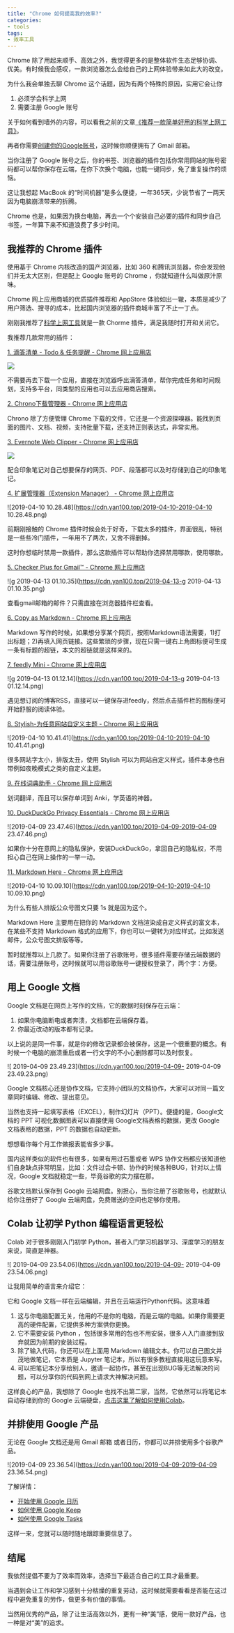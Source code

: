 ```yaml
---
title: "Chrome 如何提高我的效率?"
categories:
- tools
tags:
- 效率工具
---
```


Chrome 除了用起来顺手、高效之外，我觉得更多的是整体软件生态足够协调、优美。有时候我会感叹，一款浏览器怎么会给自己的上网体验带来如此大的改变。

为什么我会单独去聊 Chrome 这个话题，因为有两个特殊的原因，实用它会让你

1. 必须学会科学上网
2. 需要注册 Google 账号

关于如何看到墙外的内容，可以看我之前的文章[《推荐一款简单好用的科学上网工具》](https://yan100.top/tools/tools-kexueshangwang.html)。

再者你需要[创建你的Google账号](https://accounts.google.com/signup/v2/webcreateaccount?hl=zh_CN&continue=https%3A%2F%2Fmyaccount.google.com%2Fintro&flowName=GlifWebSignIn&flowEntry=SignUp)，这时候你顺便拥有了 Gmail 邮箱。

当你注册了 Google 账号之后，你的书签、浏览器的插件包括你常用网站的账号密码都可以帮你保存在云端，在你下次换个电脑，也能一键同步，免了重复操作的烦恼。

这让我想起 MacBook 的“时间机器”是多么便捷，一年365天，少说节省了一两天因为电脑崩溃带来的折腾。

Chrome 也是，如果因为换台电脑，再去一个个安装自己必要的插件和同步自己书签，一年算下来不知道浪费了多少时间。

## 我推荐的 Chrome 插件 

使用基于 Chrome 内核改造的国产浏览器，比如 360 和腾讯浏览器，你会发现他们并无太大区别，但是配上 Google 账号的 Chrome ，你就知道什么叫做原汁原味。

Chrome 网上应用商城的优质插件推荐和 AppStore 体验如出一辙，本质是减少了用户筛选、搜寻的成本，比起国内浏览器的插件商城丰富了不止一丁点。

刚刚我推荐了[科学上网工具](https://yan100.top/tools/tools-kexueshangwang.html)就是一款 Chorme 插件，满足我随时打开和关闭它。

我推荐几款常用的插件：

[1. 滴答清单 - Todo & 任务提醒 - Chrome 网上应用店](https://chrome.google.com/webstore/detail/ticktick-todo-task-list/diankknpkndanachmlckaikddgcehkod)

![](https://cdn.yan100.top/2019-04-03-2019-04-03%2013.59.44.png)

不需要再去下载一个应用，直接在浏览器呼出滴答清单，帮你完成任务和时间规划，支持多平台，同类型的应用也可以去应用商店搜索。

[2. Chrono下载管理器 - Chrome 网上应用店](https://chrome.google.com/webstore/detail/chrono-download-manager/mciiogijehkdemklbdcbfkefimifhecn)



Chrono 除了方便管理 Chrome 下载的文件，它还是一个资源探嗅器。能找到页面的图片、文档、视频，支持批量下载，还支持正则表达式，非常实用。


[3. Evernote Web Clipper - Chrome 网上应用店](https://chrome.google.com/webstore/detail/evernote-web-clipper/pioclpoplcdbaefihamjohnefbikjilc)

![](https://cdn.yan100.top/2019-04-03-yingxiang.png)

配合印象笔记对自己想要保存的网页、PDF、段落都可以及时存储到自己的印象笔记。

[4. 扩展管理器（Extension Manager） - Chrome 网上应用店](https://chrome.google.com/webstore/detail/extension-manager/gjldcdngmdknpinoemndlidpcabkggco)

![2019-04-10 10.28.48](https://cdn.yan100.top/2019-04-10-2019-04-10 10.28.48.png)

前期刚接触的 Chrome 插件时候会处于好奇，下载太多的插件，界面很乱，特别是一些些冷门插件，一年用不了两次，又舍不得删掉。

这时你想临时禁用一款插件，那么这款插件可以帮助你选择禁用哪款，使用哪款。

[5. Checker Plus for Gmail™ - Chrome 网上应用店](https://chrome.google.com/webstore/detail/checker-plus-for-gmail/oeopbcgkkoapgobdbedcemjljbihmemj?utm_source=chrome-ntp-icon)

![g 2019-04-13 01.10.35](https://cdn.yan100.top/2019-04-13-g 2019-04-13 01.10.35.png)

查看gmail邮箱的邮件？只需直接在浏览器插件栏查看。

[6. Copy as Markdown - Chrome 网上应用店](https://chrome.google.com/webstore/detail/copy-as-markdown/fkeaekngjflipcockcnpobkpbbfbhmdn)

Markdown 写作的时候，如果想分享某个网页，按照Markdown语法需要，1)打出标题；2)再填入网页链接。这些繁琐的步骤，现在只需一键右上角图标便可生成一条有标题的超链，本文的超链就是这样来的。

[7. feedly Mini - Chrome 网上应用店](https://chrome.google.com/webstore/detail/feedly-mini/ndhinffkekpekljifjkkkkkhopnjodja)

![g 2019-04-13 01.12.14](https://cdn.yan100.top/2019-04-13-g 2019-04-13 01.12.14.png)


遇见想订阅的博客RSS，直接可以一键保存进feedly，然后点击插件栏的图标便可开始舒服的阅读体验。

[8. Stylish-为任意网站自定义主题 - Chrome 网上应用店](https://chrome.google.com/webstore/detail/stylish-custom-themes-for/fjnbnpbmkenffdnngjfgmeleoegfcffe?utm_source=chrome-ntp-icon)

![2019-04-10 10.41.41](https://cdn.yan100.top/2019-04-10-2019-04-10 10.41.41.png)

很多网站字太小，排版太丑，使用 Stylish 可以为网站自定义样式，插件本身也自带例如夜晚模式之类的自定义主题。

[9. 在线词典助手 - Chrome 网上应用店](https://chrome.google.com/webstore/detail/online-dictionary-helper/lppjdajkacanlmpbbcdkccjkdbpllajb)

划词翻译，而且可以保存单词到 Anki，学英语的神器。

[10. DuckDuckGo Privacy Essentials - Chrome 网上应用店](https://chrome.google.com/webstore/detail/duckduckgo-privacy-essent/bkdgflcldnnnapblkhphbgpggdiikppg)

![2019-04-09 23.47.46](https://cdn.yan100.top/2019-04-09-2019-04-09 23.47.46.png)

如果你十分在意网上的隐私保护，安装DuckDuckGo，拿回自己的隐私权，不用担心自己在网上操作的一举一动。

[11. Markdown Here - Chrome 网上应用店](https://chrome.google.com/webstore/detail/markdown-here/elifhakcjgalahccnjkneoccemfahfoa?utm_source=chrome-ntp-icon)

![2019-04-10 10.09.10](https://cdn.yan100.top/2019-04-10-2019-04-10 10.09.10.png)

为什么有些人排版公众号图文只要 1s 就是因为这个。

Markdown Here 主要用在把你的 Markdown 文档渲染成自定义样式的富文本，在某些不支持 Markdown 格式的应用下，你也可以一键转为对应样式，比如发送邮件，公众号图文排版等等。

暂时就推荐以上几款了。如果你注册了谷歌账号，很多插件需要存储云端数据的话，需要注册账号，这时候就可以用谷歌账号一键授权登录了，两个字：方便。

## 用上 Google 文档

Google 文档是在网页上写作的文档，它的数据时刻保存在云端：

1. 如果你电脑断电或者奔溃，文档都在云端保存着。
2. 你最近改动的版本都有记录。

以上说的是同一件事，就是你的修改记录都会被保存，这是一个很重要的概念。有时候一个电脑的崩溃重启或者一行文字的不小心删除都可以及时恢复。

![ 2019-04-09 23.49.23](https://cdn.yan100.top/2019-04-09- 2019-04-09 23.49.23.png)

Google 文档核心还是协作文档，它支持小团队的文档协作，大家可以对同一篇文章同时编辑、修改、提出意见。

当然也支持一起填写表格（EXCEL），制作幻灯片（PPT）。便捷的是，Google文档的 PPT 可视化数据图表可以直接使用 Google文档表格的数据，更改 Google 文档表格的数据，PPT 的数据也自动更新。

想想看你每个月工作做报表能省多少事。

国内这样类似的软件也有很多，如果有用过石墨或者 WPS 协作文档都应该知道他们自身缺点非常明显，比如：文件过会卡顿、协作的时候各种BUG，针对以上情况，Google 文档就稳定一些，毕竟谷歌的实力摆在那。

谷歌文档默认保存到 Google 云端网盘。别担心，当你注册了谷歌账号，也就默认给你注册好了 Google 云端网盘，免费赠送的空间也足够你使用。


## Colab 让初学 Python 编程语言更轻松

Colab 对于很多刚刚入门初学 Python，甚者入门学习机器学习、深度学习的朋友来说，简直是神器。

![ 2019-04-09 23.54.06](https://cdn.yan100.top/2019-04-09- 2019-04-09 23.54.06.png)

让我用简单的语言来介绍它：

它和 Google 文档一样在云端编辑，并且在云端运行Python代码。这意味着

1. 这与你电脑配置无关，他用的不是你的电脑，而是云端的电脑。如果你需要更高的硬件配置，它提供多种方案供你更换。
2. 它不需要安装 Python ，包括很多常用的包也不用安装，很多人入门直接到放弃就因为前期的安装过程。
3. 除了输入代码，你还可以在上面用 Markdown 编辑文本。你可以自己图文并茂地做笔记，它本质是 Jupyter 笔记本，所以有很多教程直接用这玩意来写。
4. 可以把笔记本分享给别人，邀请一起协作，甚至在出现BUG等无法解决的问题，可以分享你的代码到网上请求大神解决问题。

这样良心的产品，我想除了 Google 也找不出第二家，当然，它依然可以将笔记本自动存储到你的 Google 云端硬盘，[点击这里了解如何使用Colab](https://colab.research.google.com/notebooks/welcome.ipynb#scrollTo=GJBs_flRovLc)。

## 并排使用 Google 产品

无论在 Google 文档还是用 Gmail 邮箱 或者日历，你都可以并排使用多个谷歌产品。

![2019-04-09 23.36.54](https://cdn.yan100.top/2019-04-09-2019-04-09 23.36.54.png)

了解详情：

- [开始使用 Google 日历](https://support.google.com/calendar/answer/2465776?hl%3Den%26ref_topic%3D3417969)
- [如何使用 Google Keep](https://support.google.com/keep/answer/2888240?hl%3Den%26ref_topic%3D6262468)
- [如何使用 Google Tasks](https://support.google.com/tasks/answer/7675772)

这样一来，您就可以随时随地跟踪重要信息了。



## 结尾

我依然提倡不要为了效率而效率，选择当下最适合自己的工具才最重要。

当遇到会让工作和学习感到十分枯燥的重复劳动，这时候就需要看看是否能在这过程中避免重复的劳作，做更多有价值的事情。

当然用优秀的产品，除了让生活高效以外，更有一种“美”感，使用一款好产品，也一种是对“美”的追求。



